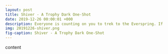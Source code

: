 ```yaml
---
layout: post
title: Shiver - A Trophy Dark One-Shot
date: 2019-12-26 00:00:01 +000
description: Everyone is counting on you to trek to the Everspring. If you fail to return with enough food to survive the winter, everyone dies. A Trophy Dark One-Shot.
img: 20191226-shiver.png
fig-caption: Shiver - A Trophy Dark One-Shot
---
```

content
